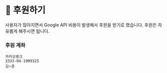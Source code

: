 # 💸 후원하기

사용자가 많아지면서 Google API 비용이 발생해서 후원을 받기로 했습니다. 후원은 자유롭게 해주시면 됩니다.

### 후원 계좌
```
카카오뱅크
3333-04-1909325
김⭐훈
```
